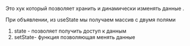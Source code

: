 Это хук который позволяет хранить и динамически изменять данные .

При объявлении, из  useState  мы получаем массив с двумя полями

1) state - позволяет получить доступ к данным
2) setState-  функция позволяющая менять данные
